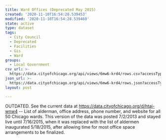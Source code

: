 ```yaml
---
title: Ward Offices (Deprecated May 2015)
created: '2020-11-10T16:54:28.539453'
modified: '2020-11-10T16:54:28.539460'
state: active
type: dataset
tags:
  - City Council
  - Deprecated
  - Facilities
  - Gis
  - Ward
groups:
  - Local Government
csv_url: >-
  https://data.cityofchicago.org/api/views/6mw6-krd4/rows.csv?accessType=DOWNLOAD
json_url: >-
  https://data.cityofchicago.org/api/views/6mw6-krd4/rows.json?accessType=DOWNLOAD
layout: post

---
```

OUTDATED. See the current data at https://data.cityofchicago.org/d/htai-wnw4 -- List of alderman, office address, phone number, and website for all 50 Chicago wards.  This version of the data was posted 7/2/2013 and stayed live until 7/16/2015, when it was replaced with the list of aldermen inaugurated 5/18/2015, after allowing time for most office space arrangements to be finalized.
